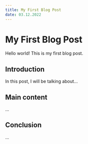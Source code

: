 ```yaml
---
title: My First Blog Post
date: 03.12.2022
---
```


# My First Blog Post

Hello world! This is my first blog post.

## Introduction

In this post, I will be talking about...

## Main content

...

## Conclusion

...
